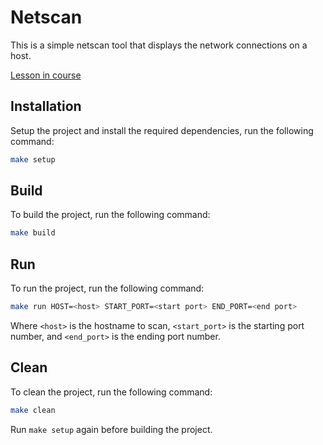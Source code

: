 # Netscan

This is a simple netscan tool that displays the network connections on a host.

[Lesson in course](https://codedeviate.github.io/aicollection/go-tools-netscan.html)

## Installation

Setup the project and install the required dependencies, run the following command:

```bash
make setup
```

## Build

To build the project, run the following command:

```bash
make build
```

## Run

To run the project, run the following command:

```bash
make run HOST=<host> START_PORT=<start port> END_PORT=<end port>
```

Where `<host>` is the hostname to scan, `<start_port>` is the starting port number, and `<end_port>` is the ending port number.

## Clean

To clean the project, run the following command:

```bash
make clean
```

Run `make setup` again before building the project.
